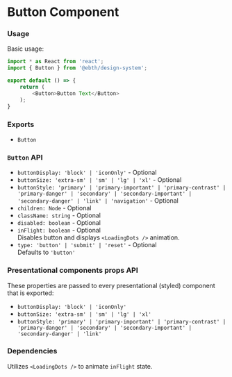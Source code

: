 # Button Component

### Usage

Basic usage:

```javascript
import * as React from 'react';
import { Button } from '@ebth/design-system';

export default () => {
    return (
        <Button>Button Text</Button>
    );
}
```

### Exports

* `Button`

### `Button` API

* `buttonDisplay: 'block' | 'iconOnly'` - Optional
* `buttonSize: 'extra-sm' | 'sm' | 'lg' | 'xl'` - Optional
* `buttonStyle: 'primary' | 'primary-important' | 'primary-contrast' | 'primary-danger' | 'secondary' | 'secondary-important' | 'secondary-danger' | 'link' | 'navigation'` - Optional
* `children: Node` - Optional
* `className: string` - Optional
* `disabled: boolean` - Optional
* `inFlight: boolean` - Optional
    <br/>Disables button and displays `<LoadingDots />` animation.
* `type: 'button' | 'submit' | 'reset'` - Optional
    <br/>Defaults to `'button'`


### Presentational components props API

These properties are passed to every presentational (styled) component that is exported:

* `buttonDisplay: 'block' | 'iconOnly'`
* `buttonSize: 'extra-sm' | 'sm' | 'lg' | 'xl'`
* `buttonStyle: 'primary' | 'primary-important' | 'primary-contrast' | 'primary-danger' | 'secondary' | 'secondary-important' | 'secondary-danger' | 'link'`

### Dependencies

Utilizes `<LoadingDots />` to animate `inFlight` state.

